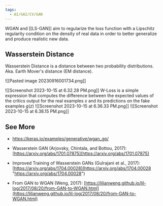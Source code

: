 ```yaml
---
tags:
  - AI/GAI/CV/GAN
---
```


WGAN and [[LS-GAN]] aim to regularize the loss function with a Lipschitz regularity condition on the density of real data in order to better generalize and produce realistic new data.

## Wasserstein Distance
Wasserstein Distance is a distance between two probability distributions. Aka. Earth Mover's distance (EM distance).

![[Pasted image 20230916001734.png]]


![[Screenshot 2023-10-15 at 6.32.28 PM.png]]
W-Loss is a simple expression that computes the difference between the expected values of the critics output for the real examples $x$ and its predictions on the fake examples $g(z)$
![[Screenshot 2023-10-15 at 6.36.33 PM.png]]
![[Screenshot 2023-10-15 at 6.38.15 PM.png]]

## See More
- https://keras.io/examples/generative/wgan_gp/

- Wasserstein GAN (Arjovsky, Chintala, and Bottou, 2017): [https://arxiv.org/abs/1701.07875](https://arxiv.org/abs/1701.07875)

- Improved Training of Wasserstein GANs (Gulrajani et al., 2017): [https://arxiv.org/abs/1704.00028](https://arxiv.org/abs/1704.00028 "https://arxiv.org/abs/1704.00028")

- From GAN to WGAN (Weng, 2017): [https://lilianweng.github.io/lil-log/2017/08/20/from-GAN-to-WGAN.html](https://lilianweng.github.io/lil-log/2017/08/20/from-GAN-to-WGAN.html)

